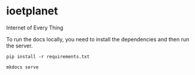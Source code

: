 # ioetplanet
Internet of Every Thing

To run the docs locally, you need to install the dependencies and then run the server.

```
pip install -r requirements.txt
```

```
mkdocs serve
```
